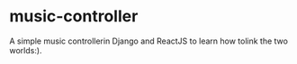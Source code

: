 # music-controller
A simple music controllerin Django and ReactJS to learn how tolink the two worlds:).

